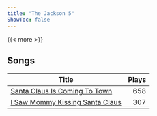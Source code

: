 ```yaml
---
title: "The Jackson 5"
ShowToc: false
---
```


{{< more >}}

## Songs
Title | Plays 
----- | -----: 
[Santa Claus Is Coming To Town](/songs/santa-claus-is-coming-to-town) | 658
[I Saw Mommy Kissing Santa Claus](/songs/i-saw-mommy-kissing-santa-claus) | 307

